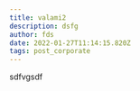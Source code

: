 ```yaml
---
title: valami2
description: dsfg
author: fds
date: 2022-01-27T11:14:15.820Z
tags: post_corporate
---
```

sdfvgsdf